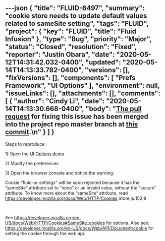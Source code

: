 ---json
{
  "title": "FLUID-6497",
  "summary": "cookie store needs to update default values related to sameSite setting",
  "tags": "FLUID",
  "project": {
    "key": "FLUID",
    "title": "Fluid Infusion"
  },
  "type": "Bug",
  "priority": "Major",
  "status": "Closed",
  "resolution": "Fixed",
  "reporter": "Justin Obara",
  "date": "2020-05-12T14:31:42.032-0400",
  "updated": "2020-05-14T14:13:33.782-0400",
  "versions": [],
  "fixVersions": [],
  "components": [
    "Prefs Framework",
    "UI Options"
  ],
  "environment": null,
  "issueLinks": [],
  "attachments": [],
  "comments": [
    {
      "author": "Cindy Li",
      "date": "2020-05-14T14:13:30.668-0400",
      "body": "[The pull request](https://github.com/fluid-project/infusion/pull/988) for fixing this issue has been merged into the project repo master branch at [this commit](https://github.com/fluid-project/infusion/commit/d33f91961f246c638e333be6b7cddce8fc35e687).\n"
    }
  ]
}
---
Steps to reproduce:

1\) Open the [UI Options demo](https://build.fluidproject.org/infusion/demos/uiOptions/)

2\) Modify the preferences

3\) Open the browser console and notice the warning:

Cookie “fluid-ui-settings” will be soon rejected because it has the “sameSite” attribute set to “none” or an invalid value, without the “secure” attribute. To know more about the “sameSite“ attribute, read <https://developer.mozilla.org/docs/Web/HTTP/Cookies> Store.js:152:8

 

See <https://developer.mozilla.org/en-US/docs/Web/HTTP/Cookies#SameSite_cookies> for options. Also see: <https://developer.mozilla.org/en-US/docs/Web/API/Document/cookie> for setting the cookie through the web api.

 

 

        
